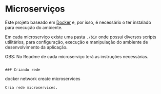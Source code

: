 # Microserviços

Este projeto baseado em [Docker](https://www.docker.com/) e, por isso, é necessário o ter instalado para execução do ambiente.

Em cada microserviço existe uma pasta `./bin` onde possui diversos scripts utilitários, para configuração, execução e manipulação do ambiente de desenvolvimento da aplicação.

OBS: No Readme de cada microserviço terá as instruções necessárias.

```

### Criando rede
```
docker network create microservices
```
Cria rede microservices.